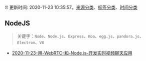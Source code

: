 :alarm_clock: 更新时间: 2020-11-23 10:35:57。[来源分类](../README.md)、[标签分类](../TAGS.md)、[时间分类](../TIMELINE.md)

## NodeJS


> 关键字：`Node`、`Node.js`、`Express`、`Koa`、`egg.js`、`pandora.js`、`Electron`、`V8`



- [2020-11-23-用-WebRTC-和-Node.js-开发实时视频聊天应用](https://toutiao.io/k/5shq47n) 
